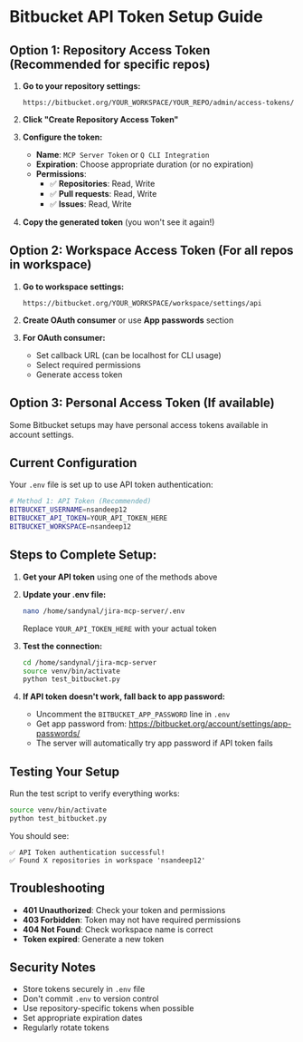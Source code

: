 # Bitbucket API Token Setup Guide

## Option 1: Repository Access Token (Recommended for specific repos)

1. **Go to your repository settings:**
   ```
   https://bitbucket.org/YOUR_WORKSPACE/YOUR_REPO/admin/access-tokens/
   ```

2. **Click "Create Repository Access Token"**

3. **Configure the token:**
   - **Name**: `MCP Server Token` or `Q CLI Integration`
   - **Expiration**: Choose appropriate duration (or no expiration)
   - **Permissions**:
     - ✅ **Repositories**: Read, Write
     - ✅ **Pull requests**: Read, Write
     - ✅ **Issues**: Read, Write

4. **Copy the generated token** (you won't see it again!)

## Option 2: Workspace Access Token (For all repos in workspace)

1. **Go to workspace settings:**
   ```
   https://bitbucket.org/YOUR_WORKSPACE/workspace/settings/api
   ```

2. **Create OAuth consumer** or use **App passwords** section

3. **For OAuth consumer:**
   - Set callback URL (can be localhost for CLI usage)
   - Select required permissions
   - Generate access token

## Option 3: Personal Access Token (If available)

Some Bitbucket setups may have personal access tokens available in account settings.

## Current Configuration

Your `.env` file is set up to use API token authentication:

```bash
# Method 1: API Token (Recommended)
BITBUCKET_USERNAME=nsandeep12
BITBUCKET_API_TOKEN=YOUR_API_TOKEN_HERE
BITBUCKET_WORKSPACE=nsandeep12
```

## Steps to Complete Setup:

1. **Get your API token** using one of the methods above

2. **Update your .env file:**
   ```bash
   nano /home/sandynal/jira-mcp-server/.env
   ```
   Replace `YOUR_API_TOKEN_HERE` with your actual token

3. **Test the connection:**
   ```bash
   cd /home/sandynal/jira-mcp-server
   source venv/bin/activate
   python test_bitbucket.py
   ```

4. **If API token doesn't work, fall back to app password:**
   - Uncomment the `BITBUCKET_APP_PASSWORD` line in `.env`
   - Get app password from: https://bitbucket.org/account/settings/app-passwords/
   - The server will automatically try app password if API token fails

## Testing Your Setup

Run the test script to verify everything works:

```bash
source venv/bin/activate
python test_bitbucket.py
```

You should see:
```
✅ API Token authentication successful!
✅ Found X repositories in workspace 'nsandeep12'
```

## Troubleshooting

- **401 Unauthorized**: Check your token and permissions
- **403 Forbidden**: Token may not have required permissions
- **404 Not Found**: Check workspace name is correct
- **Token expired**: Generate a new token

## Security Notes

- Store tokens securely in `.env` file
- Don't commit `.env` to version control
- Use repository-specific tokens when possible
- Set appropriate expiration dates
- Regularly rotate tokens
